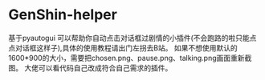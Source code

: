# GenShin-helper
基于pyautogui
可以帮助你自动点击对话框过剧情的小插件(不会跑路的啦只能点点对话框这样子),具体的使用教程请出门左拐去B站。
如果不想使用默认的1600*900的大小，需要把chosen.png、pause.png、talking.png画面重新截图。
大佬可以看代码自己改成符合自己需求的插件。
